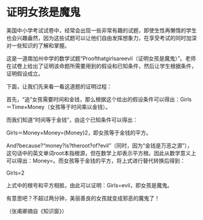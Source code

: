 # 证明女孩是魔鬼

美国中小学考试试卷中，经常会出现一些非常有趣的试题，即使生性再懒惰的学生也会兴趣盎然，因为这些试题可以让他们自由发挥想象力，在享受考试的同时加深对一些知识的了解和掌握。

这是一道南加州中学的数学试题“Proofthatgirlsareevil（证明女孩是魔鬼）”。老师在试卷上给出了证明该命题所需要用到的假设和已知条件，然后让学生根据条件，证明假设成立。

下面，让我们先来看一看这道题的证明过程：

首先，“追”女孩需要时间和金钱，那么根据这个给出的假设条件可以得出：Girls＝Time×Money（女孩等于时间乘以金钱）。

而我们知道“时间等于金钱”，由这个已知条件可以得出：

Girls＝Money×Money=(Money)2，即女孩等于金钱的平方。

And?because?“money?is?theroot?of?evil”（同时，因为“金钱是万恶之源”），这句话中的英文单词root本指根源，但在数学上却表示平方根。因此从数学意义上可以得出：Money=。而女孩等于金钱的平方，将上式进行替代转换后得到：

Girls=2

上式中的根号和平方相抵，由此可以证明：Girls=evil，即女孩是魔鬼。

有意思吧？不超过两分钟，美丽善良的女孩就变成邪恶的魔鬼了！

（张甫卿摘自《知识窗》）